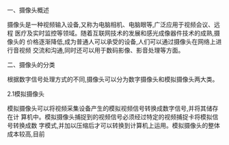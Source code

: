 一、摄像头概述

摄像头是一种视频输入设备,又称为电脑相机、电脑眼等,广泛应用于视频会议、远程
医疗及实时监控等领域。随着互联网技术的发展和感光成像器件技术的成熟,摄像头的
价格逐渐降低,成为普通人可以承受的设备,人们可以通过摄像头在网络上进行音视频
交流和沟通,同时还可以用于数码影像、影音处理等方面。


二、摄像头的分类

根据数字信号处理方式的不同,摄像头可以分为数字摄像头和模拟摄像头两大类。

2.1模拟摄像头

模拟摄像头可以将视频采集设备产生的模拟视频信号转换成数字信号,并将其储存在计
算机中。模拟摄像头捕捉到的视频信号必须经过特定的视频捕捉卡将模拟信号转换成数
字模式,并加以压缩后才可以转换到计算机上运用。模拟摄像头的整体成本较高,目前